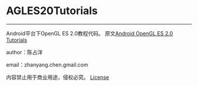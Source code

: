 # AGLES20Tutorials
---

Android平台下OpenGL ES 2.0教程代码。
原文[Android OpenGL ES 2.0 Tutorials](https://linuxparachen.gitbooks.io/android-opengl-es-2-0-tutorials/content/)

author：陈占洋

email：zhanyang.chen.gmail.com

内容禁止用于商业用途，侵权必究。
[License](https://github.com/LinuxparaChen/AGLES2.0Tutorials/blob/master/LICENSE)